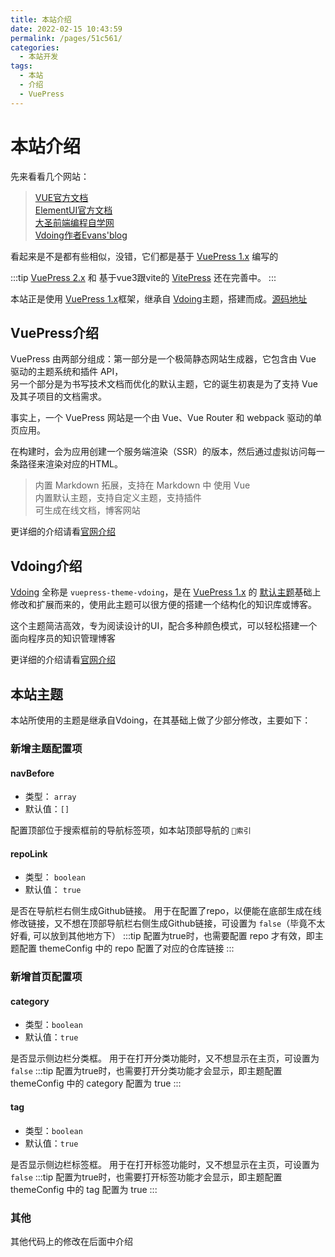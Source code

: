 ```yaml
---
title: 本站介绍
date: 2022-02-15 10:43:59
permalink: /pages/51c561/
categories:
  - 本站开发
tags:
  - 本站
  - 介绍
  - VuePress
---
```


# 本站介绍

先来看看几个网站：

> [VUE官方文档](https://cn.vuejs.org/)  
> [ElementUI官方文档](https://element.eleme.cn/#/zh-CN)  
> [大圣前端编程自学网](https://shengxinjing.cn/)  
> [Vdoing作者Evans'blog](https://xugaoyi.com/)  

看起来是不是都有些相似，没错，它们都是基于 [VuePress 1.x](https://vuepress.vuejs.org/zh/) 编写的

:::tip
[VuePress 2.x](https://v2.vuepress.vuejs.org/zh/) 和 基于vue3跟vite的 [VitePress](https://vitepress.vuejs.org/) 还在完善中。
:::

本站正是使用 [VuePress 1.x](https://vuepress.vuejs.org/zh/)框架，继承自 [Vdoing](https://doc.xugaoyi.com/)主题，搭建而成。[源码地址](https://github.com/foreverRuns/vuepress-vdoing-blog)

## VuePress介绍

VuePress 由两部分组成：第一部分是一个极简静态网站生成器，它包含由 Vue 驱动的主题系统和插件 API，  
另一个部分是为书写技术文档而优化的默认主题，它的诞生初衷是为了支持 Vue 及其子项目的文档需求。

事实上，一个 VuePress 网站是一个由 Vue、Vue Router 和 webpack 驱动的单页应用。

在构建时，会为应用创建一个服务端渲染（SSR）的版本，然后通过虚拟访问每一条路径来渲染对应的HTML。

> 内置 Markdown 拓展，支持在 Markdown 中 使用 Vue  
> 内置默认主题，支持自定义主题，支持插件  
> 可生成在线文档，博客网站  

更详细的介绍请看[官网介绍](https://vuepress.vuejs.org/zh/guide/)

## Vdoing介绍

[Vdoing](https://doc.xugaoyi.com/) 全称是 `vuepress-theme-vdoing`，是在 [VuePress 1.x](https://vuepress.vuejs.org/zh/) 的 [默认主题](https://vuepress.vuejs.org/zh/theme/default-theme-config.html)基础上修改和扩展而来的，使用此主题可以很方便的搭建一个结构化的知识库或博客。

这个主题简洁高效，专为阅读设计的UI，配合多种颜色模式，可以轻松搭建一个面向程序员的知识管理博客

更详细的介绍请看[官网介绍](https://doc.xugaoyi.com/pages/a2f161/)

## 本站主题

本站所使用的主题是继承自Vdoing，在其基础上做了少部分修改，主要如下：

### 新增主题配置项

#### navBefore

* 类型： `array`
* 默认值：`[]`

配置顶部位于搜索框前的导航标签项，如本站顶部导航的 `🔑索引` 

#### repoLink

* 类型： `boolean`
* 默认值： `true`

是否在导航栏右侧生成Github链接。 用于在配置了repo，以便能在底部生成在线修改链接，又不想在顶部导航栏右侧生成Github链接，可设置为 `false`（毕竟不太好看, 可以放到其他地方下）
:::tip
配置为true时，也需要配置 repo 才有效，即主题配置 themeConfig 中的 repo 配置了对应的仓库链接
:::

### 新增首页配置项

#### category

* 类型：`boolean`
* 默认值：`true`

是否显示侧边栏分类框。 用于在打开分类功能时，又不想显示在主页，可设置为 `false`
:::tip
配置为true时，也需要打开分类功能才会显示，即主题配置 themeConfig 中的 category 配置为 true
:::

#### tag

* 类型：`boolean`
* 默认值：`true`

是否显示侧边栏标签框。 用于在打开标签功能时，又不想显示在主页，可设置为 `false`
:::tip
配置为true时，也需要打开标签功能才会显示，即主题配置 themeConfig 中的 tag 配置为 true
:::

### 其他
其他代码上的修改在后面中介绍

